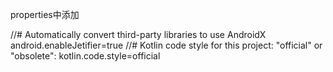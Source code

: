 properties中添加

//# Automatically convert third-party libraries to use AndroidX
android.enableJetifier=true
//# Kotlin code style for this project: "official" or "obsolete":
kotlin.code.style=official